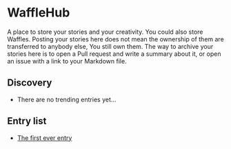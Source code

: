 # WaffleHub
A place to store your stories and your creativity. You could also store Waffles. Posting your stories here does not mean the ownership of them are transferred to anybody else, You still own them. The way to archive your stories here is to open a Pull request and write a summary about it, or open an issue with a link to your Markdown file.

## Discovery
 - There are no trending entries yet...
## Entry list
 - [The first ever entry](https://minecraftpublisher.github.io/WaffleHub/Waffles/waffle-1.html)
